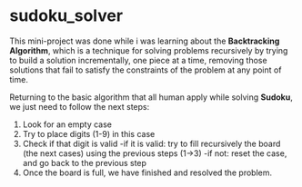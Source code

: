 # sudoku_solver

This mini-project was done while i was learning about the **Backtracking Algorithm**, which is a technique for solving problems recursively by trying to build a solution incrementally, one piece at a time, removing those solutions that fail to satisfy the constraints of the problem at any point of time.

Returning to the basic algorithm that all human apply while solving **Sudoku**, we just need to follow the next steps:
  1. Look for an empty case
  2. Try to place digits (1-9) in this case
  3. Check if that digit is valid
      -if it is valid: try to fill recursively the board (the next cases) using the previous steps (1->3)
      -if not: reset the case, and go back to the previous step
  4. Once the board is full, we have finished and resolved the problem.
  
 
